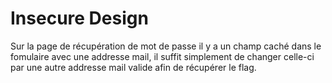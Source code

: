 # Insecure Design

Sur la page de récupération de mot de passe il y a un champ caché dans le fomulaire avec une addresse mail, il suffit simplement de changer celle-ci par une  autre addresse mail valide afin de récupérer le flag.